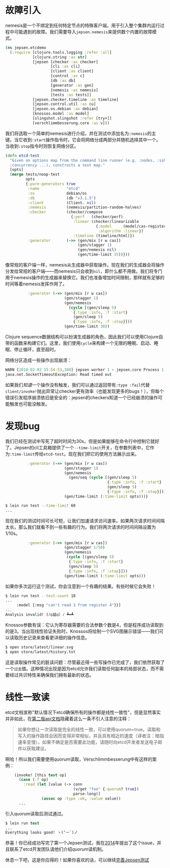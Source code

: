 # 故障引入

nemesis是一个不绑定到任何特定节点的特殊客户端，用于引入整个集群内运行过程中可能遇到的故障。我们需要导入`jepsen.nemesis`来提供数个内置的故障模式。

```clojure
(ns jepsen.etcdemo
  (:require [clojure.tools.logging :refer :all]
            [clojure.string :as str]
            [jepsen [checker :as checker]
                    [cli :as cli]
                    [client :as client]
                    [control :as c]
                    [db :as db]
                    [generator :as gen]
                    [nemesis :as nemesis]
                    [tests :as tests]]
            [jepsen.checker.timeline :as timeline]
            [jepsen.control.util :as cu]
            [jepsen.os.debian :as debian]
            [knossos.model :as model]
            [slingshot.slingshot :refer [try+]]
            [verschlimmbesserung.core :as v]))
```

我们将选取一个简单的nemesis进行介绍，并在测试中添加名为`:nemesis`的主键。当它收到`:start`操作指令时，它会将网络分成两部分并随机选择其中一个。当收到`:stop`指令时则恢复网络分区。

```clojure
(defn etcd-test
  "Given an options map from the command line runner (e.g. :nodes, :ssh,
  :concurrency ...), constructs a test map."
  [opts]
  (merge tests/noop-test
         opts
         {:pure-generators true
          :name            "etcd"
          :os              debian/os
          :db              (db "v3.1.5")
          :client          (Client. nil)
          :nemesis         (nemesis/partition-random-halves)
          :checker         (checker/compose
                             {:perf   (checker/perf)
                              :linear (checker/linearizable
                                        {:model     (model/cas-register)
                                         :algorithm :linear})
                              :timeline (timeline/html)})
          :generator       (->> (gen/mix [r w cas])
                                (gen/stagger 1)
                                (gen/nemesis nil)
                                (gen/time-limit 15))}))
```

像常规的客户端一样，nemesis从生成器中获取操作。现在我们的生成器会将操作分发给常规的客户端——而nemesis只会收到`nil`，即什么都不用做。我们将专门用于nemesis操作的生成器来替换它。我们也准备增加时间限制，那样就有足够的时间等着nemesis发挥作用了。

```clojure
          :generator (->> (gen/mix [r w cas])
                          (gen/stagger 1)
                          (gen/nemesis
                            (cycle [(gen/sleep 5)
                              {:type :info, :f :start}
                              (gen/sleep 5)
                              {:type :info, :f :stop}]))
                          (gen/time-limit 30))
```

Clojure sequence数据结构可以扮演生成器的角色，因此我们可以使用Clojure自带的函数来构建它们。这里，我们使用`cycle`来构建一个无限的睡眠、启动、睡眠、停止循环，直至超时。

网络分区造成一些操作出现崩溃：

```clojure
WARN [2018-02-02 15:54:53,380] jepsen worker 1 - jepsen.core Process 1 crashed
java.net.SocketTimeoutException: Read timed out
```

如果我们*知道*一个操作没有触发，我们可以通过返回带有`:type :fail`代替`client/invoke!`抛出异常让checker更有效率（也能发现更多的bugs！），但每个错误引发程序崩溃依旧是安全的：jepsen的checkers知道一个已经崩溃的操作可能触发也可能没触发。

# 发现bug

我们已经在测试中写死了超时时间为30s，但是如果能够在命令行中控制它就好了。Jepsen的cli工具箱提供了一个`--time-limit`开关，在参数列表中，它作为`:time-limit`传给`etcd-test`。现在我们把它的使用方法展示出来。

```clojure
          :generator (->> (gen/mix [r w cas])
                          (gen/stagger 1)
                          (gen/nemesis
                            (gen/seq (cycle [(gen/sleep 5)
                                             {:type :info, :f :start}
                                             (gen/sleep 5)
                                             {:type :info, :f :stop}])))
                          (gen/time-limit (:time-limit opts)))}
```
```bash
$ lein run test --time-limit 60
...
```

现在我们的测试时间可长可短，让我们加速请求访问速率。如果两次请求时间间隔太长，那么我们就看不到一些有趣的行为。我们将两次请求的时间间隔设置为1/10s。

```clojure
          :generator (->> (gen/mix [r w cas])
                          (gen/stagger 1/50)
                          (gen/nemesis
                           (cycle [(gen/sleep 5)
                            {:type :info, :f :start}
                            (gen/sleep 5)
                            {:type :info, :f :stop}]))
                          (gen/time-limit (:time-limit opts)))
```

如果你多次运行这个测试，你会注意到一个有趣的结果。有些时候它会失败！

```bash
$ lein run test --test-count 10
...
     :model {:msg "can't read 3 from register 4"}}]
...
Analysis invalid! (ﾉಥ益ಥ）ﾉ ┻━┻
```

Knossos参数有误：它认为寄存器需要的合法参数个数是4，但是程序成功读取到的是3。当出现线性验证失败时，Knossos将绘制一个SVG图展示错误——我们可以读取历史记录来查看更详细的操作信息。

```bash
$ open store/latest/linear.svg
$ open store/latest/history.txt
```

这是读取操作常见的脏读问题：尽管最近得一些写操作已完成了，我们依然获取了一个`过去`值。这种情况出现是因为etcd允许我们读取任何副本的局部状态，而不需要经过共识特性来确保我们拥有最新的状态。

# 线性一致读

etcd文档宣称"默认情况下etcd确保所有的操作都是线性一致性"，但是显然事实并非如此，在[第二版api文档](https://coreos.com/etcd/docs/latest/v2/api.html)隐藏着这么一条不引人注意的注释：
> 如果你想让一次读取是完全的线性一致，可以使用quorum=true。读取和写入的操作路径会因而变得非常相似，并且具有相近的速度（译者注：暗指速率变慢）。如果不确定是否需要此功能，请随时向etcd开发者发送电子邮件以获取建议。

啊哈！所以我们需要使用*quorum*读取，Verschlimmbesserung中有这样的案例：

```clojure
    (invoke! [this test op]
      (case (:f op)
        :read (let [value (-> conn
                              (v/get "foo" {:quorum? true})
                              parse-long)]
                (assoc op :type :ok, :value value))
      ...
```

引入quorum读取后测试通过。

```clojure
$ lein run test
...
Everything looks good! ヽ(‘ー`)ノ
```

恭喜！你已经成功写完了第一个Jepsen测试，我在[2014](https://aphyr.com/posts/316-jepsen-etcd-and-consul)年提出了这个issue，并且联系了etcd开发团队请他们介绍*quorum*读机制。

休息一下吧，这是你应得的！如果你喜欢的话，可以继续[完善Jepsen测试](https://github.com/jaydenwen123/jepsen/blob/main/doc/cn_tutorial/06-cn-refining.md)